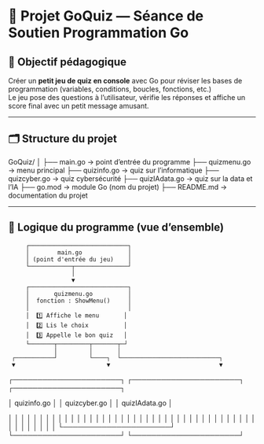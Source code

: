 # 🧠 Projet GoQuiz — Séance de Soutien Programmation Go

## 🎯 Objectif pédagogique

Créer un **petit jeu de quiz en console** avec Go pour réviser les bases de programmation (variables, conditions, boucles, fonctions, etc.)  
Le jeu pose des questions à l’utilisateur, vérifie les réponses et affiche un score final avec un petit message amusant.

---

## 🗂️ Structure du projet

GoQuiz/
│
├── main.go → point d’entrée du programme
├── quizmenu.go → menu principal
├── quizinfo.go → quiz sur l’informatique
├── quizcyber.go → quiz cybersécurité
├── quizIAdata.go → quiz sur la data et l’IA
├── go.mod → module Go (nom du projet)
├── README.md → documentation du projet

---

## 🧩 Logique du programme (vue d’ensemble)

         ┌────────────────────────────┐
         │        main.go             │
         │ (point d'entrée du jeu)    │
         └────────────┬───────────────┘
                      │
                      ▼
         ┌────────────────────────────┐
         │       quizmenu.go          │
         │  fonction : ShowMenu()     │
         │                            │
         │  1️⃣ Affiche le menu       │
         │  2️⃣ Lis le choix          │
         │  3️⃣ Appelle le bon quiz   │
         └───────┬─────────┬───────┬─┘
                 │         │       │
     ┌───────────┘         └────┐  └────────────────────────────┐
     ▼                          ▼                               ▼
┌──────────────────────┐    ┌──────────────────────┐    ┌──────────────────────┐

│    quizinfo.go       │    │     quizcyber.go     │    │    quizIAdata.go     │

│                      │
│                      │    │                      │
│                      │    │                      │    │                      │
│                      │    │                      │    │                      │
│                      │    │                      │    │                      │
│                      │    │                      │    │                      │
│                      │    │                      │    │                      │
│                      │    │                      │    │                      │
│                      │    │                      │    │                      │
└──────────────────────┘    └──────────────────────┘    └──────────────────────┘